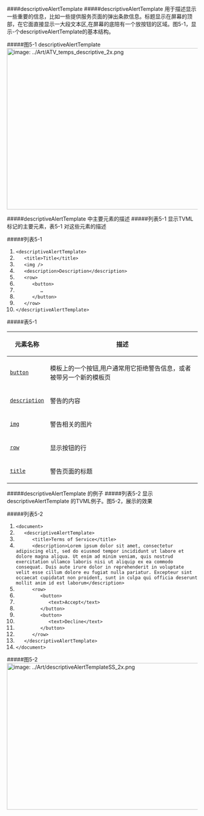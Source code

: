 ####descriptiveAlertTemplate
#####descriptiveAlertTemplate 用于描述显示一些重要的信息，比如一些提供服务页面的弹出条款信息。标题显示在屏幕的顶部，在它面直接显示一大段文本区,在屏幕的底陪有一个放按钮的区域。图5-1，显示-个descriptiveAlertTemplate的基本结构。

#####图5-1 descriptiveAlertTemplate
<img src="https://developer.apple.com/library/prerelease/tvos/documentation/LanguagesUtilities/Conceptual/ATV_Template_Guide/Art/ATV_temps_descriptive_2x.png" alt="image: ../Art/ATV_temps_descriptive_2x.png" width="678" height="426">

#####descriptiveAlertTemplate 中主要元素的描述
#####列表5-1 显示TVML标记的主要元素，表5-1 对这些元素的描述

#####列表5-1
<ol class="code-lines">
            <li><code class="code-voice">&lt;descriptiveAlertTemplate&gt;</code></li>
            <li><code class="code-voice">   &lt;title&gt;Title&lt;/title&gt;</code></li>
            <li><code class="code-voice">   &lt;img /&gt;</code></li>
            <li><code class="code-voice">   &lt;description&gt;Description&lt;/description&gt;</code></li>
            <li><code class="code-voice">   &lt;row&gt;</code></li>
            <li><code class="code-voice">      &lt;button&gt;</code></li>
            <li><code class="code-voice">         …</code></li>
            <li><code class="code-voice">      &lt;/button&gt;</code></li>
            <li><code class="code-voice">   &lt;/row&gt;</code></li>
            <li><code class="code-voice">&lt;/descriptiveAlertTemplate&gt;</code></li>
        </ol>
        
#####表5-1

<table class="graybox" border="0" cellspacing="0" cellpadding="5">
    <thead>
        <tr>
            <th scope="col" class="TableHeading_TableRow_TableCell"><p class="para">
  元素名称
</p></th>
            <th scope="col" class="TableHeading_TableRow_TableCell"><p class="para">
  描述
</p></th>
        </tr>
    </thead>
    <tbody>
        <tr>
            <td scope="row"><p class="para">
  <code class="code-voice"><a href="CoumpoundDisplayElements.html#//apple_ref/doc/uid/TP40015064-CH18-SW18" data-renderer-version="1" onclick="s_objectID=&quot;https://developer.apple.com/library/prerelease/tvos/documentation/LanguagesUtilities/Conceptual/A_39&quot;;return this.s_oc?this.s_oc(e):true">button</a></code>
</p></td>
            <td><p class="para">
            模板上的一个按钮,用户通常用它拒绝警告信息，或者被带另一个新的模板页
</p></td>
        </tr>
        <tr>
            <td scope="row"><p class="para">
  <code class="code-voice"><a href="SimpleElements.html#//apple_ref/doc/uid/TP40015064-CH4-SW8" data-renderer-version="1" onclick="s_objectID=&quot;https://developer.apple.com/library/prerelease/tvos/documentation/LanguagesUtilities/Conceptual/A_40&quot;;return this.s_oc?this.s_oc(e):true">description</a></code>
</p></td>
            <td><p class="para">
  警告的内容
</p></td>
        </tr>
        <tr>
            <td scope="row"><p class="para">
  <code class="code-voice"><a href="SimpleDisplayElements.html#//apple_ref/doc/uid/TP40015064-CH19-SW6" data-renderer-version="1" onclick="s_objectID=&quot;https://developer.apple.com/library/prerelease/tvos/documentation/LanguagesUtilities/Conceptual/A_41&quot;;return this.s_oc?this.s_oc(e):true">img</a></code>
</p></td>
            <td><p class="para">
 	警告相关的图片
</p></td>
        </tr>
        <tr>
            <td scope="row"><p class="para">
  <code class="code-voice"><a href="CoumpoundDisplayElements.html#//apple_ref/doc/uid/TP40015064-CH18-SW17" data-renderer-version="1" onclick="s_objectID=&quot;https://developer.apple.com/library/prerelease/tvos/documentation/LanguagesUtilities/Conceptual/A_42&quot;;return this.s_oc?this.s_oc(e):true">row</a></code>
</p></td>
            <td><p class="para">
  显示按钮的行
</p></td>
        </tr>
        <tr>
            <td scope="row"><p class="para">
  <code class="code-voice"><a href="SimpleElements.html#//apple_ref/doc/uid/TP40015064-CH4-SW11" data-renderer-version="1" onclick="s_objectID=&quot;https://developer.apple.com/library/prerelease/tvos/documentation/LanguagesUtilities/Conceptual/A_43&quot;;return this.s_oc?this.s_oc(e):true">title</a></code>
</p></td>
            <td><p class="para">
  警告页面的标题
</p></td>
        </tr>
    </tbody>
  </table>
  
#####descriptiveAlertTemplate 的例子
#####列表5-2 显示descriptiveAlertTemplate 的TVML例子。图5-2，展示的效果

#####列表5-2

<ol class="code-lines">
            <li><code class="code-voice">&lt;document&gt;</code></li>
            <li><code class="code-voice">   &lt;descriptiveAlertTemplate&gt;</code></li>
            <li><code class="code-voice">      &lt;title&gt;Terms of Service&lt;/title&gt;</code></li>
            <li><code class="code-voice">      &lt;description&gt;Lorem ipsum dolor sit amet, consectetur adipiscing elit, sed do eiusmod tempor incididunt ut labore et dolore magna aliqua. Ut enim ad minim veniam, quis nostrud exercitation ullamco laboris nisi ut aliquip ex ea commodo consequat. Duis aute irure dolor in reprehenderit in voluptate velit esse cillum dolore eu fugiat nulla pariatur. Excepteur sint occaecat cupidatat non proident, sunt in culpa qui officia deserunt mollit anim id est laborum&lt;/description&gt;</code></li>
            <li><code class="code-voice">      &lt;row&gt;</code></li>
            <li><code class="code-voice">         &lt;button&gt;</code></li>
            <li><code class="code-voice">            &lt;text&gt;Accept&lt;/text&gt;</code></li>
            <li><code class="code-voice">         &lt;/button&gt;</code></li>
            <li><code class="code-voice">         &lt;button&gt;</code></li>
            <li><code class="code-voice">            &lt;text&gt;Decline&lt;/text&gt;</code></li>
            <li><code class="code-voice">         &lt;/button&gt;</code></li>
            <li><code class="code-voice">      &lt;/row&gt;</code></li>
            <li><code class="code-voice">   &lt;/descriptiveAlertTemplate&gt;</code></li>
            <li><code class="code-voice">&lt;/document&gt;</code></li>
        </ol>
        
#####图5-2
<img src="https://developer.apple.com/library/prerelease/tvos/documentation/LanguagesUtilities/Conceptual/ATV_Template_Guide/Art/descriptiveAlertTemplateSS_2x.png" alt="image: ../Art/descriptiveAlertTemplateSS_2x.png" width="680" height="387">
  
  
  